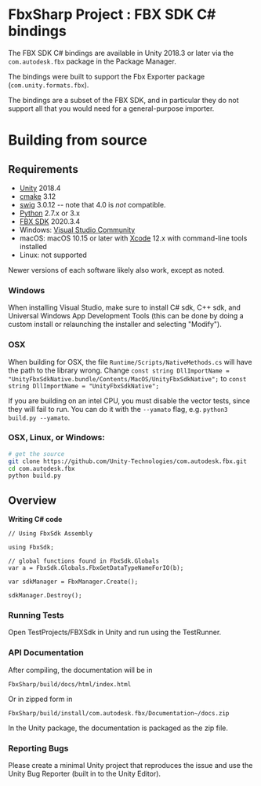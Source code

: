 # FbxSharp Project : FBX SDK C# bindings

The FBX SDK C# bindings are available in Unity 2018.3 or later via the `com.autodesk.fbx` package in the Package Manager.

The bindings were built to support the Fbx Exporter package (`com.unity.formats.fbx`).

The bindings are a subset of the FBX SDK, and in particular they do not support all that you would need for a general-purpose importer.

# Building from source

## Requirements

* [Unity](http://unity3d.com) 2018.4
* [cmake](https://cmake.org/download/) 3.12
* [swig](http://www.swig.org/download.html) 3.0.12 -- note that 4.0 is *not* compatible.
* [Python](https://www.python.org/downloads/) 2.7.x or 3.x
* [FBX SDK](https://aps.autodesk.com/developer/overview/fbx-sdk) 2020.3.4
* Windows: [Visual Studio Community](https://www.visualstudio.com/downloads/)
* macOS: macOS 10.15 or later with [Xcode](https://developer.apple.com/xcode/features/) 12.x with command-line tools installed
* Linux: not supported

Newer versions of each software likely also work, except as noted.

### Windows

When installing Visual Studio, make sure to install C# sdk, C++ sdk, and Universal Windows App Development Tools (this can be done by doing a custom install or
relaunching the installer and selecting "Modify").

### OSX

When building for OSX, the file `Runtime/Scripts/NativeMethods.cs` will have the path to the library wrong.
Change `const string DllImportName = "UnityFbxSdkNative.bundle/Contents/MacOS/UnityFbxSdkNative";`
to `const string DllImportName = "UnityFbxSdkNative";`

If you are building on an intel CPU, you must disable the vector tests, since they will fail to run.
You can do it with the `--yamato` flag, e.g. `python3 build.py --yamato`.

### OSX, Linux, or Windows:

```bash
# get the source
git clone https://github.com/Unity-Technologies/com.autodesk.fbx.git
cd com.autodesk.fbx
python build.py
```

## Overview

**Writing C# code**
```
// Using FbxSdk Assembly

using FbxSdk;

// global functions found in FbxSdk.Globals
var a = FbxSdk.Globals.FbxGetDataTypeNameForIO(b);

var sdkManager = FbxManager.Create();

sdkManager.Destroy();
```

### Running Tests

Open TestProjects/FBXSdk in Unity and run using the TestRunner.

### API Documentation

After compiling, the documentation will be in
```
FbxSharp/build/docs/html/index.html
```
Or in zipped form in
```
FbxSharp/build/install/com.autodesk.fbx/Documentation~/docs.zip
```

In the Unity package, the documentation is packaged as the zip file.

### Reporting Bugs

Please create a minimal Unity project that reproduces the issue and use the Unity Bug Reporter (built in to the Unity Editor).
